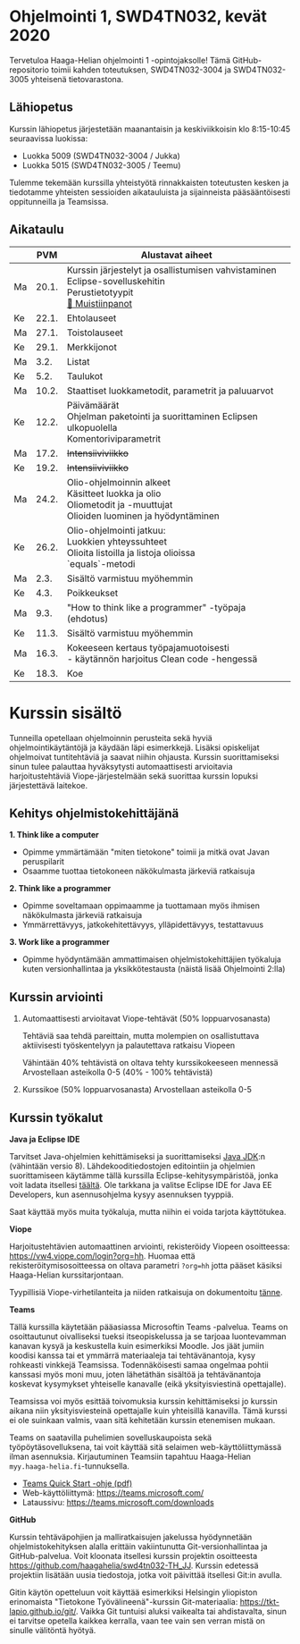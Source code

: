 # Ohjelmointi 1, SWD4TN032, kevät 2020

Tervetuloa Haaga-Helian ohjelmointi 1 -opintojaksolle! Tämä GitHub-repositorio toimii kahden toteutuksen, SWD4TN032-3004 ja SWD4TN032-3005 yhteisenä tietovarastona.

## Lähiopetus

Kurssin lähiopetus järjestetään maanantaisin ja keskiviikkoisin klo 8:15-10:45 seuraavissa luokissa:

* Luokka 5009 (SWD4TN032-3004 / Jukka)
* Luokka 5015 (SWD4TN032-3005 / Teemu)

Tulemme tekemään kurssilla yhteistyötä rinnakkaisten toteutusten kesken ja tiedotamme yhteisten sessioiden aikatauluista ja sijainneista pääsääntöisesti oppitunneilla ja Teamsissa.

## Aikataulu

<table>
    <thead>
        <tr>
            <th>&nbsp;</th>
            <th>PVM</th>
            <th>Alustavat aiheet</th>
        </tr>
    </thead>
    <tbody>
        <tr>
            <td>Ma</td>
            <td>20.1.</td>
            <td>
                Kurssin järjestelyt ja osallistumisen vahvistaminen<br />
                Eclipse-sovelluskehitin<br />
                Perustietotyypit<br />
                <a href="muistiinpanot/01_tietotyypit_ja_ehtolauseet.md">📝 Muistiinpanot</a>
            </td>
        </tr>
        <tr>
            <td>Ke</td>
            <td>22.1.</td>
            <td>Ehtolauseet</td>
        </tr>
        <tr>
            <td>Ma</td>
            <td>27.1.</td>
            <td>Toistolauseet</td>
        </tr>
        <tr>
            <td>Ke</td>
            <td>29.1.</td>
            <td>Merkkijonot</td>
        </tr>
        <tr>
            <td>Ma</td>
            <td>3.2.</td>
            <td>Listat</td>
        </tr>
        <tr>
            <td>Ke</td>
            <td>5.2.</td>
            <td>Taulukot</td>
        </tr>
        <tr>
            <td>Ma</td>
            <td>10.2.</td>
            <td>
                Staattiset luokkametodit, parametrit ja paluuarvot
            </td>
        </tr>
        <tr>
            <td>Ke</td>
            <td>12.2.</td>
            <td>
                Päivämäärät<br />
                Ohjelman paketointi ja suorittaminen Eclipsen ulkopuolella<br />
                Komentoriviparametrit
            </td>
        </tr>
        <tr>
            <td>Ma</td>
            <td>17.2.</td>
            <td><del>Intensiiviviikko</del></td>
        </tr>
        <tr>
            <td>Ke</td>
            <td>19.2.</td>
            <td><del>Intensiiviviikko</del></td>
        </tr>
        <tr>
            <td>Ma</td>
            <td>24.2.</td>
            <td>
                Olio-ohjelmoinnin alkeet<br />
                Käsitteet luokka ja olio<br />
                Oliometodit ja -muuttujat<br />
                Olioiden luominen ja hyödyntäminen
            </td>
        </tr>
        <tr>
            <td>Ke</td>
            <td>26.2.</td>
            <td>
                Olio-ohjelmointi jatkuu:<br/>
                Luokkien yhteyssuhteet<br/>
                Olioita listoilla ja listoja olioissa<br/>
                `equals`-metodi
            </td>
        </tr>
        <tr>
            <td>Ma</td>
            <td>2.3.</td>
            <td>
                Sisältö varmistuu myöhemmin
                <!-- Map-tietorakenne -->
            </td>
        </tr>
        <tr>
            <td>Ke</td>
            <td>4.3.</td>
            <td>Poikkeukset</td>
        </tr>
        <tr>
            <td>Ma</td>
            <td>9.3.</td>
            <td>
                "How to think like a programmer" -työpaja (ehdotus)
            </td>
        </tr>
        <tr>
            <td>Ke</td>
            <td>11.3.</td>
            <td>
                Sisältö varmistuu myöhemmin
                <!--ul>
                    <li>Rajapinnat</li>
                    <li>Periytyminen</li>
                    <li>Comparable-rajapinnan toteuttaminen</li>
                </ul-->
            </td>
        </tr>
        <tr>
            <td>Ma</td>
            <td>16.3.</td>
            <td>
                Kokeeseen kertaus työpajamuotoisesti<br />
                - käytännön harjoitus Clean code -hengessä
            </td>
        </tr>
        <tr>
            <td>Ke</td>
            <td>18.3.</td>
            <td>Koe</td>
        </tr>
    </tbody>
</table>


# Kurssin sisältö

Tunneilla opetellaan ohjelmoinnin perusteita sekä hyviä ohjelmointikäytäntöjä ja käydään läpi esimerkkejä. Lisäksi opiskelijat ohjelmoivat tuntitehtäviä ja saavat niihin ohjausta. Kurssin suorittamiseksi sinun tulee palauttaa hyväksytysti automaattisesti arvioitavia harjoitustehtäviä Viope-järjestelmään sekä suorittaa kurssin lopuksi järjestettävä laitekoe.

## Kehitys ohjelmistokehittäjänä

**1. Think like a computer**
  * Opimme ymmärtämään "miten tietokone" toimii ja mitkä ovat Javan peruspilarit
  * Osaamme tuottaa tietokoneen näkökulmasta järkeviä ratkaisuja

**2. Think like a programmer**
  * Opimme soveltamaan oppimaamme ja tuottamaan myös ihmisen näkökulmasta järkeviä ratkaisuja
  * Ymmärrettävyys, jatkokehitettävyys, ylläpidettävyys, testattavuus

**3. Work like a programmer**
  * Opimme hyödyntämään ammattimaisen ohjelmistokehittäjien työkaluja kuten versionhallintaa ja yksikkötestausta (näistä lisää Ohjelmointi 2:lla)


## Kurssin arviointi

1. Automaattisesti arvioitavat Viope-tehtävät (50% loppuarvosanasta)

   Tehtäviä saa tehdä pareittain, mutta molempien on osallistuttava aktiivisesti työskentelyyn ja palautettava ratkaisu Viopeen

   Vähintään 40% tehtävistä on oltava tehty kurssikokeeseen mennessä
   Arvostellaan asteikolla 0-5 (40% - 100% tehtävistä)

2. Kurssikoe (50% loppuarvosanasta)
Arvostellaan asteikolla 0-5

## Kurssin työkalut

**Java ja Eclipse IDE**

Tarvitset Java-ohjelmien kehittämiseksi ja suorittamiseksi [Java JDK](https://www.oracle.com/technetwork/java/javase/downloads/index.html):n (vähintään versio 8). Lähdekooditiedostojen editointiin ja ohjelmien suorittamiseen käytämme tällä kurssilla Eclipse-kehitysympäristöä, jonka voit ladata itsellesi [täältä](https://www.eclipse.org/downloads/packages/). Ole tarkkana ja valitse Eclipse IDE for Java EE Developers, kun asennusohjelma kysyy asennuksen tyyppiä.

Saat käyttää myös muita työkaluja, mutta niihin ei voida tarjota käyttötukea.

**Viope**

Harjoitustehtävien automaattinen arviointi, rekisteröidy Viopeen osoitteessa: https://vw4.viope.com/login?org=hh. Huomaa että rekisteröitymisosoitteessa on oltava parametri `?org=hh` jotta pääset käsiksi Haaga-Helian kurssitarjontaan.

Tyypillisiä Viope-virhetilanteita ja niiden ratkaisuja on dokumentoitu [tänne](muistiinpanot/viope_virhetilanteet.md).

**Teams**

Tällä kurssilla käytetään pääasiassa Microsoftin Teams -palvelua. Teams on osoittautunut oivalliseksi tueksi itseopiskelussa ja se tarjoaa luontevamman kanavan kysyä ja keskustella kuin esimerkiksi Moodle. Jos jäät jumiin koodisi kanssa tai et ymmärrä materiaaleja tai tehtävänantoja, kysy rohkeasti vinkkejä Teamsissa. Todennäköisesti samaa ongelmaa pohtii kanssasi myös moni muu, joten lähetäthän sisältöä ja tehtävänantoja koskevat kysymykset yhteiselle kanavalle (eikä yksityisviestinä opettajalle).

Teamsissa voi myös esittää toivomuksia kurssin kehittämiseksi jo kurssin aikana niin yksityisviesteinä opettajalle kuin yhteisillä kanavilla. Tämä kurssi ei ole suinkaan valmis, vaan sitä kehitetään kurssin etenemisen mukaan.

Teams on saatavilla puhelimien sovelluskaupoista sekä työpöytäsovelluksena, tai voit käyttää sitä selaimen web-käyttöliittymässä ilman asennuksia. Kirjautuminen Teamsiin tapahtuu Haaga-Helian `myy.haaga-helia.fi`-tunnuksella.

* [Teams Quick Start -ohje (pdf)](https://download.microsoft.com/download/D/9/F/D9FE8B9E-22F5-47BF-A1AB-09539C41FCD0/Teams%20QS.pdf)
* Web-käyttöliittymä: https://teams.microsoft.com/
* Lataussivu: https://teams.microsoft.com/downloads

**GitHub**

Kurssin tehtäväpohjien ja malliratkaisujen jakelussa hyödynnetään ohjelmistokehityksen alalla erittäin vakiintunutta Git-versionhallintaa ja GitHub-palvelua. Voit kloonata itsellesi kurssin projektin osoitteesta https://github.com/haagahelia/swd4tn032-TH_JJ. Kurssin edetessä projektiin lisätään uusia tiedostoja, jotka voit päivittää itsellesi Git:in avulla.

Gitin käytön opetteluun voit käyttää esimerkiksi Helsingin yliopiston erinomaista "Tietokone Työvälineenä"-kurssin Git-materiaalia: https://tkt-lapio.github.io/git/. Vaikka Git tuntuisi aluksi vaikealta tai ahdistavalta, sinun ei tarvitse opetella kaikkea kerralla, vaan tee vain sen verran mistä on sinulle välitöntä hyötyä.
